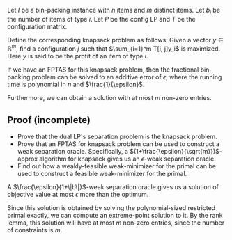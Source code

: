 Let $I$ be a bin-packing instance with $n$ items and $m$ distinct items.
Let $b_i$ be the number of items of type $i$.
Let $P$ be the config LP and $T$ be the configuration matrix.

Define the corresponding knapsack problem as follows:
Given a vector $y \in \mathbb{R}^m$, find a configuration $j$ such that
$\sum_{i=1}^m T[i, j]y_i$ is maximized.
Here $y$ is said to be the profit of an item of type $i$.

If we have an FPTAS for this knapsack problem, then the fractional bin-packing problem
can be solved to an additive error of $\epsilon$,
where the running time is polynomial in $n$ and $\frac{1}{\epsilon}$.

Furthermore, we can obtain a solution with at most $m$ non-zero entries.

## Proof (incomplete)

* Prove that the dual LP's separation problem is the knapsack problem.
* Prove that an FPTAS for knapsack problem can be used to construct a weak separation oracle.
Specifically, a $(1+\frac{\epsilon}{\sqrt{m}})$-approx algorithm for knapsack gives us
an $\epsilon$-weak separation oracle.
* Find out how a weakly-feasible weak-minimizer for the primal can be used to construct
a feasible weak-minimizer for the primal.

A $\frac{\epsilon}{1+\|b\|}$-weak separation oracle gives us a solution
of objective value at most $\epsilon$ more than the optimum.

Since this solution is obtained by solving the polynomial-sized restricted primal exactly,
we can compute an extreme-point solution to it.
By the rank lemma, this solution will have at most $m$ non-zero entries,
since the number of constraints is $m$.
